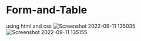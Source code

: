 # Form-and-Table
using html and css
![Screenshot 2022-09-11 135035](https://user-images.githubusercontent.com/112416765/189518389-ffb1cd11-f12c-4d27-8b57-0e8a70ca98a4.png)
![Screenshot 2022-09-11 135155](https://user-images.githubusercontent.com/112416765/189518395-36addd47-cd0a-4b2e-b258-cc017b0e690f.png)
